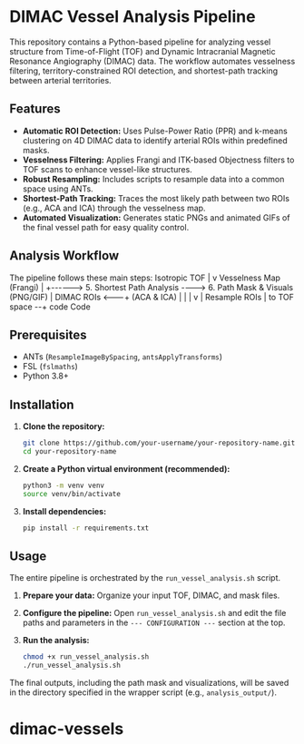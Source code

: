 # DIMAC Vessel Analysis Pipeline

This repository contains a Python-based pipeline for analyzing vessel structure from Time-of-Flight (TOF) and Dynamic Intracranial Magnetic Resonance Angiography (DIMAC) data. The workflow automates vesselness filtering, territory-constrained ROI detection, and shortest-path tracking between arterial territories.

## Features

-   **Automatic ROI Detection:** Uses Pulse-Power Ratio (PPR) and k-means clustering on 4D DIMAC data to identify arterial ROIs within predefined masks.
-   **Vesselness Filtering:** Applies Frangi and ITK-based Objectness filters to TOF scans to enhance vessel-like structures.
-   **Robust Resampling:** Includes scripts to resample data into a common space using ANTs.
-   **Shortest-Path Tracking:** Traces the most likely path between two ROIs (e.g., ACA and ICA) through the vesselness map.
-   **Automated Visualization:** Generates static PNGs and animated GIFs of the final vessel path for easy quality control.

## Analysis Workflow

The pipeline follows these main steps:
Isotropic TOF
|
v
Vesselness Map (Frangi)
|
+------> 5. Shortest Path Analysis ----> 6. Path Mask & Visuals (PNG/GIF)
|
DIMAC ROIs <---+
(ACA & ICA) |
| |
v |
Resample ROIs |
to TOF space --+
code
Code
## Prerequisites

-   ANTs (`ResampleImageBySpacing`, `antsApplyTransforms`)
-   FSL (`fslmaths`)
-   Python 3.8+

## Installation

1.  **Clone the repository:**
    ```bash
    git clone https://github.com/your-username/your-repository-name.git
    cd your-repository-name
    ```

2.  **Create a Python virtual environment (recommended):**
    ```bash
    python3 -m venv venv
    source venv/bin/activate
    ```

3.  **Install dependencies:**
    ```bash
    pip install -r requirements.txt
    ```

## Usage

The entire pipeline is orchestrated by the `run_vessel_analysis.sh` script.

1.  **Prepare your data:** Organize your input TOF, DIMAC, and mask files.

2.  **Configure the pipeline:** Open `run_vessel_analysis.sh` and edit the file paths and parameters in the `--- CONFIGURATION ---` section at the top.

3.  **Run the analysis:**
    ```bash
    chmod +x run_vessel_analysis.sh
    ./run_vessel_analysis.sh
    ```

The final outputs, including the path mask and visualizations, will be saved in the directory specified in the wrapper script (e.g., `analysis_output/`).
# dimac-vessels
